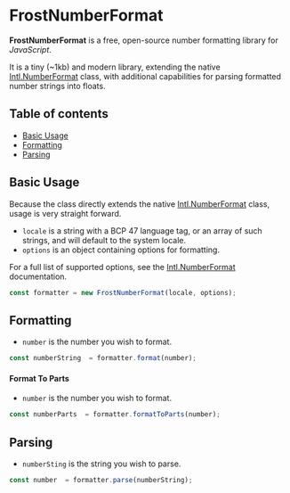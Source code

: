 # FrostNumberFormat

**FrostNumberFormat** is a free, open-source number formatting library for *JavaScript*.

It is a tiny (~1kb) and modern library, extending the native [Intl.NumberFormat](https://developer.mozilla.org/en-US/docs/Web/JavaScript/Reference/Global_Objects/NumberFormat) class, with additional capabilities for parsing formatted number strings into floats.


## Table of contents
- [Basic Usage](#basic-usage)
- [Formatting](#formatting)
- [Parsing](#parsing)



## Basic Usage

Because the class directly extends the native [Intl.NumberFormat](https://developer.mozilla.org/en-US/docs/Web/JavaScript/Reference/Global_Objects/NumberFormat) class, usage is very straight forward.

- `locale` is a string with a BCP 47 language tag, or an array of such strings, and will default to the system locale.
- `options` is an object containing options for formatting.

For a full list of supported options, see the [Intl.NumberFormat](https://developer.mozilla.org/en-US/docs/Web/JavaScript/Reference/Global_Objects/NumberFormat) documentation.

```javascript
const formatter = new FrostNumberFormat(locale, options);
```


## Formatting

- `number` is the number you wish to format.

```javascript
const numberString  = formatter.format(number);
```

#### Format To Parts

- `number` is the number you wish to format.

```javascript
const numberParts  = formatter.formatToParts(number);
```


## Parsing

- `numberSting` is the string you wish to parse.

```javascript
const number  = formatter.parse(numberString);
```